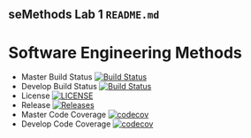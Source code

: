 ## seMethods Lab 1 `README.md`

# Software Engineering Methods

- Master Build Status [![Build Status](https://travis-ci.org/eoinkane/sem.svg?branch=master)](https://travis-ci.org/eoinkane/sem)
- Develop Build Status [![Build Status](https://travis-ci.org/eoinkane/sem.svg?branch=develop)](https://travis-ci.org/eoinkane/sem)
- License [![LICENSE](https://img.shields.io/github/license/eoinkane/sem.svg?style=flat-square)](https://github.com/eoinkane/sem/blob/master/LICENSE)
- Release [![Releases](https://img.shields.io/github/release/eoinkane/sem/all.svg?style=flat-square)](https://github.com/eoinkane/sem/releases)
- Master Code Coverage [![codecov](https://codecov.io/gh/eoinkane/sem/branch/master/graph/badge.svg?token=75ZYPCT62B)](https://codecov.io/gh/eoinkane/sem)
- Develop Code Coverage [![codecov](https://codecov.io/gh/eoinkane/sem/branch/develop/graph/badge.svg?token=75ZYPCT62B)](https://codecov.io/gh/eoinkane/sem)